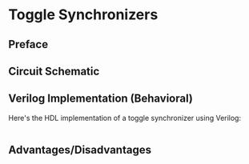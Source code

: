# Toggle Synchronizers

## Preface


## Circuit Schematic

## Verilog Implementation (Behavioral)

Here's the HDL implementation of a toggle synchronizer using Verilog:

```Verilog

```

## Advantages/Disadvantages

